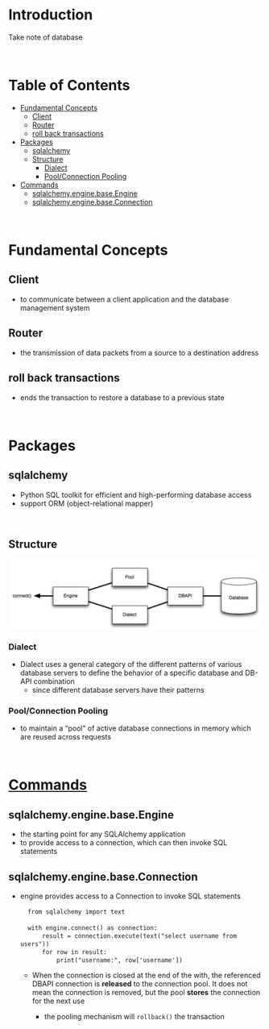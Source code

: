 <!-- omit in toc -->
# Introduction
Take note of database


<br />

<!-- omit in toc -->
# Table of Contents
- [Fundamental Concepts](#fundamental-concepts)
  - [Client](#client)
  - [Router](#router)
  - [roll back transactions](#roll-back-transactions)
- [Packages](#packages)
  - [sqlalchemy](#sqlalchemy)
  - [Structure](#structure)
    - [Dialect](#dialect)
    - [Pool/Connection Pooling](#poolconnection-pooling)
- [Commands](#commands)
  - [sqlalchemy.engine.base.Engine](#sqlalchemyenginebaseengine)
  - [sqlalchemy.engine.base.Connection](#sqlalchemyenginebaseconnection)

<br />

# Fundamental Concepts
## Client
* to communicate between a client application and the database management system

## Router
* the transmission of data packets from a source to a destination address

## roll back transactions
* ends the transaction to restore a database to a previous state

<br />

# Packages
## sqlalchemy
* Python SQL toolkit for efficient and high-performing database access
* support ORM (object-relational mapper)

<br />

## Structure

![sqlalchemy](sqlalchemy_structure.JPG)

### Dialect
* Dialect uses a general category of the different patterns of various database servers to define the behavior of a specific database and DB-API combination
  * since different database servers have their patterns

### Pool/Connection Pooling
* to maintain a “pool” of active database connections in memory which are reused across requests

<br />

# [Commands](https://docs.sqlalchemy.org/en/14/)

## sqlalchemy.engine.base.Engine
* the starting point for any SQLAlchemy application
* to provide access to a connection, which can then invoke SQL statements

## sqlalchemy.engine.base.Connection
* engine provides access to a Connection to invoke SQL statements

        from sqlalchemy import text

        with engine.connect() as connection:
            result = connection.execute(text("select username from users"))
            for row in result:
                print("username:", row['username'])

    * When the connection is closed at the end of the with, the referenced DBAPI connection is **released** to the connection pool. It does not mean the connection is removed, but the pool **stores** the connection for the next use
  
      * the pooling mechanism will ```rollback()``` the transaction
